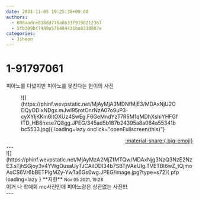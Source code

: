 ```yaml
---
date: 2021-11-05 19:25:38+09:00
authors:
  - 808aadce818dd776a8633f9198212367
  - 5fb309bc7489a576484431ba8338807e
categories:
  - Jiheon
---
```


# 1-91797061

<div class="post-container" markdown="1">
<div class="content-container md-sidebar__scrollwrap" markdown="1">

피아노를 다녔지만 피아노를 못친다는 헌이의 사진
<figure markdown="1">
![](https://phinf.wevpstatic.net/MjAyMjA3MDNfMjE3/MDAxNjU2ODQyODIxNDgx.mJwl95rotOnrNzA07o9uP3-cyXYljKKm6ItOXUz4SwEg.F6GeMndYzT7R5M1qMDhXshiYHFGfITD_HB8nxse7Q8gg.JPEG/345ad5b187b24395a8a064a55341bbc5533.jpg){ loading=lazy onclick="openFullscreen(this)"}
</figure>


</div>
</div>

<div style="text-align: right;" markdown="1">
<a href="https://weverse.io/fromis9/fanpost/1-91797061" style="text-align: right;">:material-share:{.big-emoji}</a>
</div>
---

<div class="comments-container md-sidebar__scrollwrap" markdown="1">
<div class="comment" markdown="1">
<div class='id-container' markdown="1">
![](https://phinf.wevpstatic.net/MjAyMzA2MjZfMTQw/MDAxNjg3NzQ3NzE2NzE3.sTjhSGjoy3v4YWgOusaUyTJCAiIDDI34b7SBTjVAeUIg.TVETBI6wZ_tQjmoAsCS6Vr6bBETPlgMZy-YwTa6Gs0wg.JPEG/image.jpg?type=s72){ pfp loading=lazy }
**<span class="artist">지헌</span>** <small>Nov 05 2021, 19:28</small><br>
</div>
<div class='comment-body' markdown="1">
이거 나 학예회 mc사진인데 피아노랑은 상관없는 사진!!!<br>
</div>
</div>
</div>
---

